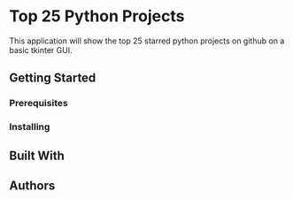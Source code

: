 # Top 25 Python Projects
This application will show the top 25 starred python projects on github on a basic tkinter GUI.

## Getting Started

### Prerequisites

### Installing

## Built With

## Authors


